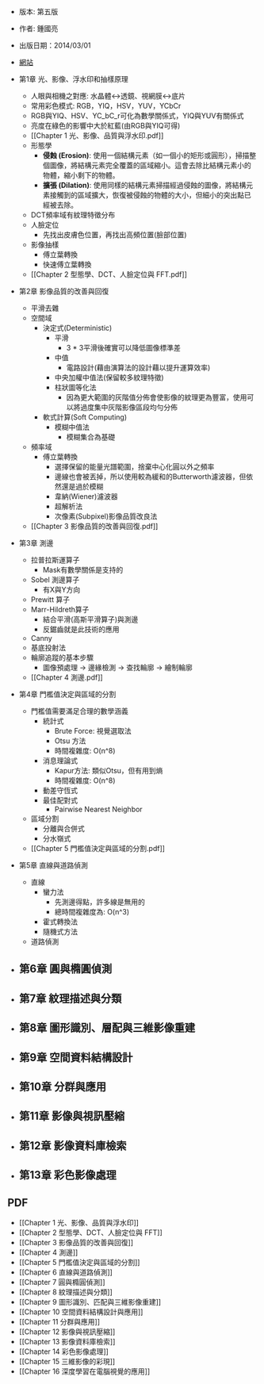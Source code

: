 - 版本: 第五版
- 作者: 鍾國亮
- 出版日期：2014/03/01
- [網站](https://faculty.csie.ntust.edu.tw/~klchung/Prof_book_IPCV.htm)

- 第1章 光、影像、浮水印和抽樣原理  
	- 人眼與相機之對應: 水晶體<->透鏡、視網膜<->底片
	- 常用彩色模式: RGB，YIQ，HSV，YUV，YCbCr
	- RGB與YIQ、HSV、YC_bC_r可化為數學關係式，YIQ與YUV有關係式
	- 亮度在綠色的影響中大於紅藍(由RGB與YIQ可得)
	- [[Chapter 1 光、影像、品質與浮水印.pdf]]
	- 形態學
		- **侵蝕 (Erosion)**: 使用一個結構元素（如一個小的矩形或圓形），掃描整個圖像，將結構元素完全覆蓋的區域縮小。這會去除比結構元素小的物體，縮小剩下的物體。
		- **擴張 (Dilation)**: 使用同樣的結構元素掃描經過侵蝕的圖像，將結構元素接觸到的區域擴大，恢復被侵蝕的物體的大小，但細小的突出點已經被去除。
	- DCT頻率域有紋理特徵分布
	- 人臉定位
		- 先找出皮膚色位置，再找出高頻位置(臉部位置)
	- 影像抽樣
		- 傅立葉轉換
		- 快速傅立葉轉換
	- [[Chapter 2 型態學、DCT、人臉定位與 FFT.pdf]]
- 第2章 影像品質的改善與回復  
	- 平滑去雜
	- 空間域
		- 決定式(Deterministic)
			- 平滑
				- 3 * 3平滑後確實可以降低圖像標準差
			- 中值
				- 電路設計(藉由演算法的設計藉以提升運算效率)
			- 中央加權中值法(保留較多紋理特徵)
			- 柱狀圖等化法
				- 因為更大範圍的灰階值分佈會使影像的紋理更為豐富，使用可以將過度集中灰階影像區段均勻分佈
		- 軟式計算(Soft Computing)
			- 模糊中值法
				- 模糊集合為基礎
	- 頻率域
		- 傅立葉轉換
			- 選擇保留的能量光譜範圍，捨棄中心化圓以外之頻率
			- 邊線也會被丟掉，所以使用較為緩和的Butterworth濾波器，但依然還是過於模糊
			- 韋納(Wiener)濾波器
			- 超解析法
			- 次像素(Subpixel)影像品質改良法
	- [[Chapter 3 影像品質的改善與回復.pdf]]
- 第3章 測邊  
	- 拉普拉斯運算子
		- Mask有數學關係是支持的
	- Sobel 測邊算子
		- 有X與Y方向
	- Prewitt 算子
	- Marr-Hildreth算子
		- 結合平滑(高斯平滑算子)與測邊
		- 反鋸齒就是此技術的應用
	- Canny
	- 基底投射法
	- 輪廓追蹤的基本步驟
		- 圖像預處理 -> 邊緣檢測 -> 查找輪廓 -> 繪制輪廓
	- [[Chapter 4 測邊.pdf]]
- 第4章 門檻值決定與區域的分割  
	-  門檻值需要滿足合理的數學涵義
		- 統計式
			- Brute Force: 視覺選取法
			- Otsu 方法
			- 時間複雜度: O(n^8)
		- 消息理論式 
			- Kapur方法: 類似Otsu，但有用到熵
			- 時間複雜度: O(n^8)
		- 動差守恆式 
		- 最佳配對式
			- Pairwise Nearest Neighbor
	- 區域分割
		- 分離與合併式 
		- 分水嶺式
	- [[Chapter 5 門檻值決定與區域的分割.pdf]]
- 第5章 直線與道路偵測  
	- 直線
		- 蠻力法 
			- 先測邊得點，許多線是無用的
			- 總時間複雜度為: O(n^3)
		- 霍式轉換法 
		- 隨機式方法 
	- 道路偵測
- 第6章 圓與橢圓偵測  
	- 
- 第7章 紋理描述與分類  
	- 
- 第8章 圖形識別、層配與三維影像重建  
	- 
- 第9章 空間資料結構設計  
	- 
- 第10章 分群與應用  
	- 
- 第11章 影像與視訊壓縮  
	- 
- 第12章 影像資料庫檢索  
	- 
- 第13章 彩色影像處理
	- 



## PDF

- [[Chapter 1 光、影像、品質與浮水印]]
- [[Chapter 2 型態學、DCT、人臉定位與 FFT]]
- [[Chapter 3 影像品質的改善與回復]]
- [[Chapter 4 測邊]]
- [[Chapter 5 門檻值決定與區域的分割]]
- [[Chapter 6 直線與道路偵測]]
- [[Chapter 7 圓與橢圓偵測]]
- [[Chapter 8 紋理描述與分類]]
- [[Chapter 9 圖形識別、匹配與三維影像重建]]
- [[Chapter 10 空間資料結構設計與應用]]
- [[Chapter 11 分群與應用]]
- [[Chapter 12 影像與視訊壓縮]]
- [[Chapter 13 影像資料庫檢索]]
- [[Chapter 14 彩色影像處理]]
- [[Chapter 15 三維影像的彩現]]
- [[Chapter 16 深度學習在電腦視覺的應用]]
















